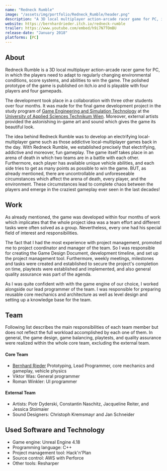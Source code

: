 ```yaml
---
name: "Redneck Rumble"
image: "/assets/img/portfolio/Redneck_Rumble/header.png"
description: "A 3D local multiplayer action-arcade racer game for PC, in which the players need to adapt to regularly changing environmental conditions, score systems, and abilities to win the game."
website: https://bernhardrieder.itch.io/redneck-rumble
trailer: https://www.youtube.com/embed/h9i7N7TOmBU
release-date: "January 2018"
platforms: [PC] 
---
```


## About
Redneck Rumble is a 3D local multiplayer action-arcade racer game for PC, in which the players need to adapt to regularly changing environmental conditions, score systems, and abilities to win the game. The polished prototype of the game is published on itch.io and is playable with four players and four gamepads. 

The development took place in a collaboration with three other students over four months. It was made for the final game development project in the study program of <a href="https://www.technikum-wien.at/en/study_programs/master_s/game_engineering_and_simulation_technology/">Game Engineering and Simulation Technology</a> at the <a href="https://www.technikum-wien.at/en/">University of Applied Sciences Technikum Wien</a>. Moreover, external artists provided the astonishing in-game art and sound which gives the game its beautiful look.

The idea behind Redneck Rumble was to develop an electrifying local-multiplayer game such as those addictive local-multiplayer games back in the day. With Redneck Rumble, we established precisely that electrifying, addictive and moreover, fun gameplay. The game itself takes place in an arena of death in which two teams are in a battle with each other. Furthermore, each player has available unique vehicle abilities, and each side tries to get as many points as possible to win the game. BUT, as already mentioned, there are uncontrollable and unforeseeable circumstances which affect the arena of death, every player, and the environment. These circumstances lead to complete chaos between the players and emerge in the craziest gameplay ever seen in the last decades! 

## Work
As already mentioned, the game was developed within four months of work which implicates that the whole project idea was a team effort and different tasks were often solved as a group. Nevertheless, every one had his special field of interest and responsibilities.

The fact that I had the most experience with project management, promoted me to project coordinator and manager of the team. So I was responsible for creating the Game Design Document, development timeline, and set up the project management tool. Furthermore, weekly meetings, milestones and tasks were created and established to secure the project's completion on time, playtests were established and implemented, and also general quality assurance was part of the agenda.

As I was quite confident with with the game engine of our choice, I worked alongside our lead programmer of the team. I was responsible for preparing reusable core mechanics and architecture as well as level design and setting up a knowledge base for the team.

## Team
Following list describes the main responsibilities of each team member but does not reflect the full workload accomplished by each one of them. In general, the game design, game balancing, playtests, and quality assurance were realized within the whole core team, excluding the external team.

#### Core Team
- [Bernhard Rieder](https://bernhardrieder.dev/) Prototyping, Lead Programmer, core mechanics and gameplay, vehicle physics
- Viktor Was: General programmer    
- Roman Winkler: UI programmer

#### External Team
- Artists: Piotr Dyderski, Constantin Naschitz, Jacqueline Reiter, and Jessica Stoimaier
- Sound Designers: Christoph Kremsmayr and Jan Schneider

## Used Software and Technology
- Game engine: Unreal Engine 4.18
- Programming language: C++
- Project management tool: Hack'n'Plan
- Source control: AWS with Perforce
- Other tools: Resharper